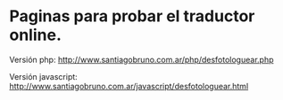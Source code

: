 # Paginas para probar el traductor online. #

Versión php: http://www.santiagobruno.com.ar/php/desfotologuear.php

Versión javascript: http://www.santiagobruno.com.ar/javascript/desfotologuear.html